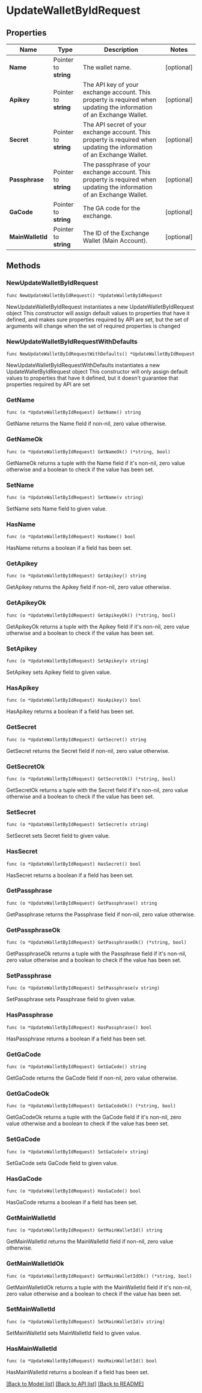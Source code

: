 # UpdateWalletByIdRequest

## Properties

Name | Type | Description | Notes
------------ | ------------- | ------------- | -------------
**Name** | Pointer to **string** | The wallet name. | [optional] 
**Apikey** | Pointer to **string** | The API key of your exchange account. This property is required when updating the information of an Exchange Wallet. | [optional] 
**Secret** | Pointer to **string** | The API secret of your exchange account. This property is required when updating the information of an Exchange Wallet. | [optional] 
**Passphrase** | Pointer to **string** | The passphrase of your exchange account. This property is required when updating the information of an Exchange Wallet. | [optional] 
**GaCode** | Pointer to **string** | The GA code for the exchange. | [optional] 
**MainWalletId** | Pointer to **string** | The ID of the Exchange Wallet (Main Account). | [optional] 

## Methods

### NewUpdateWalletByIdRequest

`func NewUpdateWalletByIdRequest() *UpdateWalletByIdRequest`

NewUpdateWalletByIdRequest instantiates a new UpdateWalletByIdRequest object
This constructor will assign default values to properties that have it defined,
and makes sure properties required by API are set, but the set of arguments
will change when the set of required properties is changed

### NewUpdateWalletByIdRequestWithDefaults

`func NewUpdateWalletByIdRequestWithDefaults() *UpdateWalletByIdRequest`

NewUpdateWalletByIdRequestWithDefaults instantiates a new UpdateWalletByIdRequest object
This constructor will only assign default values to properties that have it defined,
but it doesn't guarantee that properties required by API are set

### GetName

`func (o *UpdateWalletByIdRequest) GetName() string`

GetName returns the Name field if non-nil, zero value otherwise.

### GetNameOk

`func (o *UpdateWalletByIdRequest) GetNameOk() (*string, bool)`

GetNameOk returns a tuple with the Name field if it's non-nil, zero value otherwise
and a boolean to check if the value has been set.

### SetName

`func (o *UpdateWalletByIdRequest) SetName(v string)`

SetName sets Name field to given value.

### HasName

`func (o *UpdateWalletByIdRequest) HasName() bool`

HasName returns a boolean if a field has been set.

### GetApikey

`func (o *UpdateWalletByIdRequest) GetApikey() string`

GetApikey returns the Apikey field if non-nil, zero value otherwise.

### GetApikeyOk

`func (o *UpdateWalletByIdRequest) GetApikeyOk() (*string, bool)`

GetApikeyOk returns a tuple with the Apikey field if it's non-nil, zero value otherwise
and a boolean to check if the value has been set.

### SetApikey

`func (o *UpdateWalletByIdRequest) SetApikey(v string)`

SetApikey sets Apikey field to given value.

### HasApikey

`func (o *UpdateWalletByIdRequest) HasApikey() bool`

HasApikey returns a boolean if a field has been set.

### GetSecret

`func (o *UpdateWalletByIdRequest) GetSecret() string`

GetSecret returns the Secret field if non-nil, zero value otherwise.

### GetSecretOk

`func (o *UpdateWalletByIdRequest) GetSecretOk() (*string, bool)`

GetSecretOk returns a tuple with the Secret field if it's non-nil, zero value otherwise
and a boolean to check if the value has been set.

### SetSecret

`func (o *UpdateWalletByIdRequest) SetSecret(v string)`

SetSecret sets Secret field to given value.

### HasSecret

`func (o *UpdateWalletByIdRequest) HasSecret() bool`

HasSecret returns a boolean if a field has been set.

### GetPassphrase

`func (o *UpdateWalletByIdRequest) GetPassphrase() string`

GetPassphrase returns the Passphrase field if non-nil, zero value otherwise.

### GetPassphraseOk

`func (o *UpdateWalletByIdRequest) GetPassphraseOk() (*string, bool)`

GetPassphraseOk returns a tuple with the Passphrase field if it's non-nil, zero value otherwise
and a boolean to check if the value has been set.

### SetPassphrase

`func (o *UpdateWalletByIdRequest) SetPassphrase(v string)`

SetPassphrase sets Passphrase field to given value.

### HasPassphrase

`func (o *UpdateWalletByIdRequest) HasPassphrase() bool`

HasPassphrase returns a boolean if a field has been set.

### GetGaCode

`func (o *UpdateWalletByIdRequest) GetGaCode() string`

GetGaCode returns the GaCode field if non-nil, zero value otherwise.

### GetGaCodeOk

`func (o *UpdateWalletByIdRequest) GetGaCodeOk() (*string, bool)`

GetGaCodeOk returns a tuple with the GaCode field if it's non-nil, zero value otherwise
and a boolean to check if the value has been set.

### SetGaCode

`func (o *UpdateWalletByIdRequest) SetGaCode(v string)`

SetGaCode sets GaCode field to given value.

### HasGaCode

`func (o *UpdateWalletByIdRequest) HasGaCode() bool`

HasGaCode returns a boolean if a field has been set.

### GetMainWalletId

`func (o *UpdateWalletByIdRequest) GetMainWalletId() string`

GetMainWalletId returns the MainWalletId field if non-nil, zero value otherwise.

### GetMainWalletIdOk

`func (o *UpdateWalletByIdRequest) GetMainWalletIdOk() (*string, bool)`

GetMainWalletIdOk returns a tuple with the MainWalletId field if it's non-nil, zero value otherwise
and a boolean to check if the value has been set.

### SetMainWalletId

`func (o *UpdateWalletByIdRequest) SetMainWalletId(v string)`

SetMainWalletId sets MainWalletId field to given value.

### HasMainWalletId

`func (o *UpdateWalletByIdRequest) HasMainWalletId() bool`

HasMainWalletId returns a boolean if a field has been set.


[[Back to Model list]](../README.md#documentation-for-models) [[Back to API list]](../README.md#documentation-for-api-endpoints) [[Back to README]](../README.md)


